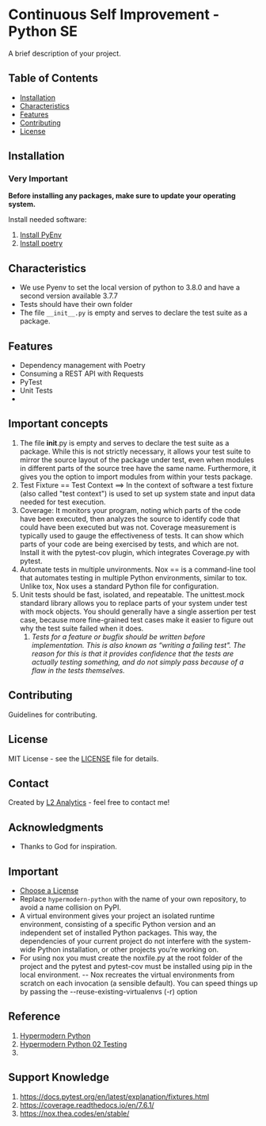 # Continuous Self Improvement - Python SE

A brief description of your project.

## Table of Contents
- [Installation](#installation)
- [Characteristics](#usage)
- [Features](#features)
- [Contributing](#contributing)
- [License](#license)

## Installation
### Very Important
**Before installing any packages, make sure to update your operating system.**


Install needed software:
1. [Install PyEnv](https://github.com/pyenv/pyenv?tab=readme-ov-file#installation)
2. [Install poetry](https://python-poetry.org/docs/#installation)

## Characteristics

- We use Pyenv to set the local version of python to 3.8.0 and have a second version available 3.7.7
- Tests should have their own folder
- The file `__init__.py` is empty and serves to declare the test suite as a package.

## Features

- Dependency management with Poetry
- Consuming a REST API with Requests
- PyTest
- Unit Tests
- 
## Important concepts
1. The file __init__.py is empty and serves to declare the test suite as a package. While this is not strictly necessary, 
it allows your test suite to mirror the source layout of the package under test, even when modules in different parts of
the source tree have the same name. Furthermore, it gives you the option to import modules from within your tests package.
2. Test Fixture == Test Context ==> In the context of software a test fixture (also called "test context") is used to set 
up system state and input data needed for test execution.
3. Coverage: It monitors your program, noting which parts of the code have been executed, then analyzes the source to 
identify code that could have been executed but was not. Coverage measurement is typically used to gauge the 
effectiveness of tests. It can show which parts of your code are being exercised by tests, and which are not.
Install it with the pytest-cov plugin, which integrates Coverage.py with pytest.
4. Automate tests in multiple unvironments. Nox == is a command-line tool that automates testing in multiple Python 
environments, similar to tox. Unlike tox, Nox uses a standard Python file for configuration.
5. Unit tests should be fast, isolated, and repeatable. The unittest.mock standard library allows you to replace parts 
of your system under test with mock objects. You should generally have a single assertion per test case, because more 
fine-grained test cases make it easier to figure out why the test suite failed when it does.
   1. *Tests for a feature or bugfix should be written before implementation. This is also known as “writing a failing 
   test". The reason for this is that it provides confidence that the tests are actually testing something, and do not 
   simply pass because of a flaw in the tests themselves.*

## Contributing

Guidelines for contributing.

## License

MIT License - see the [LICENSE](LICENSE) file for details.

## Contact

Created by [L2 Analytics](https://l2-analytics.com) - feel free to contact me!

## Acknowledgments

- Thanks to God for inspiration.

## Important 
- [Choose a License](https://choosealicense.com/)
- Replace `hypermodern-python` with the name of your own repository, to avoid a name collision on 
PyPI.
- A virtual environment gives your project an isolated runtime environment, consisting of a specific
 Python version and an independent set of installed Python packages. This way, the dependencies of 
 your current project do not interfere with the system-wide Python installation, or other projects 
 you’re working on.
- For using nox you must create the noxfile.py at the root folder of the project and the pytest and pytest-cov
must be installed using pip in the local environment.
-- Nox recreates the virtual environments from scratch on each invocation (a sensible default). You can speed things up 
by passing the --reuse-existing-virtualenvs (-r) option

## Reference
1. [Hypermodern Python](https://cjolowicz.github.io/posts/hypermodern-python-01-setup/)
2. [Hypermodern Python 02 Testing](https://cjolowicz.github.io/posts/hypermodern-python-02-testing/)
3. 

## Support Knowledge
1. https://docs.pytest.org/en/latest/explanation/fixtures.html
2. https://coverage.readthedocs.io/en/7.6.1/
3. https://nox.thea.codes/en/stable/